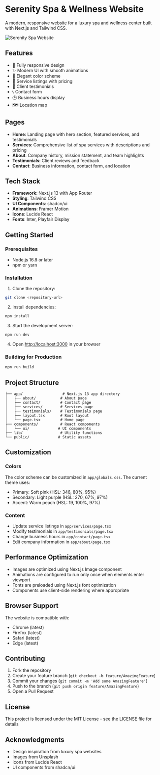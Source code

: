 # Serenity Spa & Wellness Website

A modern, responsive website for a luxury spa and wellness center built with Next.js and Tailwind CSS.

![Serenity Spa Website](https://images.unsplash.com/photo-1540555700478-4be289fbecef?ixlib=rb-4.0.3&ixid=M3wxMjA3fDB8MHxwaG90by1wYWdlfHx8fGVufDB8fHx8fA%3D%3D&auto=format&fit=crop&w=1200&q=80)

## Features

- 📱 Fully responsive design
- ✨ Modern UI with smooth animations
- 🎨 Elegant color scheme
- 📝 Service listings with pricing
- 💬 Client testimonials
- 📞 Contact form
- 🕒 Business hours display
- 🗺️ Location map

## Pages

- **Home**: Landing page with hero section, featured services, and testimonials
- **Services**: Comprehensive list of spa services with descriptions and pricing
- **About**: Company history, mission statement, and team highlights
- **Testimonials**: Client reviews and feedback
- **Contact**: Business information, contact form, and location

## Tech Stack

- **Framework**: Next.js 13 with App Router
- **Styling**: Tailwind CSS
- **UI Components**: shadcn/ui
- **Animations**: Framer Motion
- **Icons**: Lucide React
- **Fonts**: Inter, Playfair Display

## Getting Started

### Prerequisites

- Node.js 16.8 or later
- npm or yarn

### Installation

1. Clone the repository:
```bash
git clone <repository-url>
```

2. Install dependencies:
```bash
npm install
```

3. Start the development server:
```bash
npm run dev
```

4. Open [http://localhost:3000](http://localhost:3000) in your browser

### Building for Production

```bash
npm run build
```

## Project Structure

```
├── app/                  # Next.js 13 app directory
│   ├── about/           # About page
│   ├── contact/         # Contact page
│   ├── services/        # Services page
│   ├── testimonials/    # Testimonials page
│   ├── layout.tsx       # Root layout
│   └── page.tsx         # Home page
├── components/          # React components
│   └── ui/             # UI components
├── lib/                 # Utility functions
└── public/             # Static assets
```

## Customization

### Colors

The color scheme can be customized in `app/globals.css`. The current theme uses:

- Primary: Soft pink (HSL: 346, 80%, 95%)
- Secondary: Light purple (HSL: 270, 67%, 97%)
- Accent: Warm peach (HSL: 19, 100%, 97%)

### Content

- Update service listings in `app/services/page.tsx`
- Modify testimonials in `app/testimonials/page.tsx`
- Change business hours in `app/contact/page.tsx`
- Edit company information in `app/about/page.tsx`

## Performance Optimization

- Images are optimized using Next.js Image component
- Animations are configured to run only once when elements enter viewport
- Fonts are preloaded using Next.js font optimization
- Components use client-side rendering where appropriate

## Browser Support

The website is compatible with:

- Chrome (latest)
- Firefox (latest)
- Safari (latest)
- Edge (latest)

## Contributing

1. Fork the repository
2. Create your feature branch (`git checkout -b feature/AmazingFeature`)
3. Commit your changes (`git commit -m 'Add some AmazingFeature'`)
4. Push to the branch (`git push origin feature/AmazingFeature`)
5. Open a Pull Request

## License

This project is licensed under the MIT License - see the LICENSE file for details

## Acknowledgments

- Design inspiration from luxury spa websites
- Images from Unsplash
- Icons from Lucide React
- UI components from shadcn/ui
